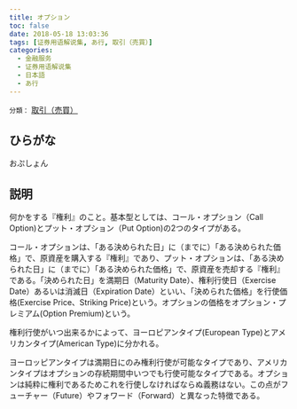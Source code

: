 ```yaml
---
title: オプション
toc: false
date: 2018-05-18 13:03:36
tags: [证券用语解说集, あ行, 取引（売買）]
categories:
  - 金融服务
  - 证券用语解说集
  - 日本語
  - あ行
---
```


`分類：` [取引（売買）](/tags/取引（売買）/)

## ひらがな

おぷしょん

## 説明

何かをする『権利』のこと。基本型としては、コール・オプション（Call Option)とプット・オプション（Put Option)の2つのタイプがある。

コール・オプションは、「ある決められた日」に（までに）「ある決められた価格」で、原資産を購入する『権利』であり、プット・オプションは、「ある決められた日」に（までに）「ある決められた価格」で、原資産を売却する『権利』である。「決められた日」を満期日（Maturity Date）、権利行使日（Exercise Date）あるいは消滅日（Expiration Date）といい、「決められた価格」を行使価格(Exercise Price、Striking Price)という。オプションの価格をオプション・プレミアム(Option Premium)という。

権利行使がいつ出来るかによって、ヨーロピアンタイプ(European Type)とアメリカンタイプ(American Type)に分かれる。

ヨーロッピアンタイプは満期日にのみ権利行使が可能なタイプであり、アメリカンタイプはオプションの存続期間中いつでも行使可能なタイプである。オプションは純粋に権利であるためこれを行使しなければならぬ義務はない。この点がフューチャー（Future）やフォワード（Forward）と異なった特徴である。
